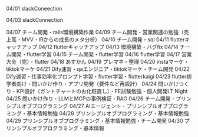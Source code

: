 04/01
slackConeection

04/03
slackConnection

04/07
チーム開発・rails環境構築作業
04/09
チーム開発・営業関連の勉強（売上高・MVV・IRからの成長のメタ分析）
04/10
チーム開発・sql
04/11
flutterキャッチアップ
04/12
flutterキャッチアップ
04/13
環境構築・バグfix
04/14
チーム開発・flutter学習
04/15
チーム開発・flutter学習
04/16
flutter学習
04/17
営業大全（完）・flutter
04/18
あすかん
04/19
プレマネ・整理
04/20
instaマーケ・tiktokマーケ
04/21
Dify速習・qaエンジニア・tiktokマーケ・チーム開発
04/22
Dify速習・仕事効率化プロンプト学習・flutter学習・flutterkaigi
04/23
flutter初学者向け・問いかけ作り・アプリ開発（要件など再設計）
04/24
問いかけつくり・KPI設計（ガントチャートのお化粧直し）・FE試験勉強・個人開発LT Night
04/25
問いかけ作り・LLMとMCPの事例検証・RAG
04/26
チーム開発・プリンシプルオブプログラミング
04/27
AIエージェント・プリンシプルオブプログラミング・基本情報勉強
04/28
プリンシプルオブプログラミング・基本情報勉強
04/29
プリンシプルオブプログラミング・基本情報勉強・チーム開発
04/30
プリンシプルオブプログラミング・基本情報
